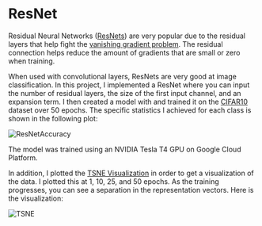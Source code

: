 # ResNet

Residual Neural Networks ([ResNets](https://en.wikipedia.org/wiki/Residual_neural_network)) are very popular due to the residual layers that help fight the [vanishing gradient problem](https://en.wikipedia.org/wiki/Vanishing_gradient_problem).  The residual connection helps reduce the amount of gradients that are small or zero when training.

When used with convolutional layers, ResNets are very good at image classification.  In this project, I implemented a ResNet where you can input the number of residual layers, the size of the first input channel, and an expansion term.  I then created a model with and trained it on the [CIFAR10](https://en.wikipedia.org/wiki/CIFAR-10) dataset over 50 epochs.  The specific statistics I achieved for each class is shown in the following plot:

![ResNetAccuracy](https://user-images.githubusercontent.com/67863882/164306286-a779bae3-4b01-457a-a7df-baf8e71a8aa6.png)

The model was trained using an NVIDIA Tesla T4 GPU on Google Cloud Platform.

In addition, I plotted the [TSNE Visualization](https://en.wikipedia.org/wiki/Latent_space) in order to get a visualization of the data. I plotted this at 1, 10, 25, and 50 epochs.  As the training progresses, you can see a separation in the representation vectors. Here is the visualization: 

![TSNE](https://user-images.githubusercontent.com/67863882/164309157-c25b3358-1489-4aac-8b9b-3cecf2e2ac1c.png)
